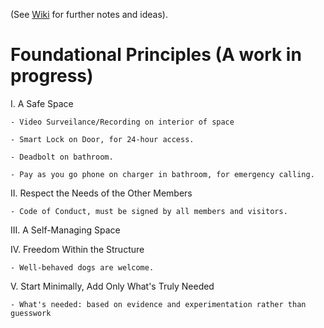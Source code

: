 (See [Wiki](https://github.com/EvolveCoworking/Notes/wiki) for further notes and ideas).

# Foundational Principles (A work in progress)

I. A Safe Space

    - Video Surveilance/Recording on interior of space

    - Smart Lock on Door, for 24-hour access.

    - Deadbolt on bathroom.

    - Pay as you go phone on charger in bathroom, for emergency calling.
    
II. Respect the Needs of the Other Members

    - Code of Conduct, must be signed by all members and visitors.

III. A Self-Managing Space

IV. Freedom Within the Structure
    
    - Well-behaved dogs are welcome.
    
V. Start Minimally, Add Only What's Truly Needed
    
    - What's needed: based on evidence and experimentation rather than guesswork
